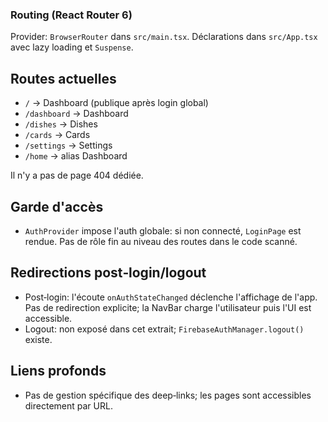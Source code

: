 ### Routing (React Router 6)

Provider: `BrowserRouter` dans `src/main.tsx`. Déclarations dans `src/App.tsx` avec lazy loading et `Suspense`.

## Routes actuelles

- `/` → Dashboard (publique après login global)
- `/dashboard` → Dashboard
- `/dishes` → Dishes
- `/cards` → Cards
- `/settings` → Settings
- `/home` → alias Dashboard

Il n'y a pas de page 404 dédiée.

## Garde d'accès

- `AuthProvider` impose l'auth globale: si non connecté, `LoginPage` est rendue. Pas de rôle fin au niveau des routes dans le code scanné.

## Redirections post‑login/logout

- Post‑login: l'écoute `onAuthStateChanged` déclenche l'affichage de l'app. Pas de redirection explicite; la NavBar charge l'utilisateur puis l'UI est accessible.
- Logout: non exposé dans cet extrait; `FirebaseAuthManager.logout()` existe.

## Liens profonds

- Pas de gestion spécifique des deep‑links; les pages sont accessibles directement par URL.

